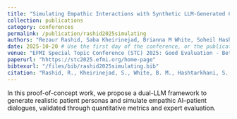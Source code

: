 ```yaml
---
title: "Simulating Empathic Interactions with Synthetic LLM-Generated Cancer Patient Personas"
collection: publications
category: conferences
permalink: /publication/rashid2025simulating
authors: "Rezaur Rashid, Saba Kheirinejad, Brianna M White, Soheil Hashtarkhani, Parnian Kheirkhah Rahimabad, Fekede A Kumsa, Lokesh Chinthala, Janet A Zink, Christopher L Brett, Robert L Davis, David L Schwartz, Arash Shaban-Nejad"
date: 2025-10-20 # Use the first day of the conference, or the publication date if you know it
venue: "EFMI Special Topic Conference (STC) 2025: Good Evaluation - Better Digital Health"
paperurl: "hhttps://stc2025.efmi.org/home-page" 
bibtexurl: "/files/bib/rashid2025simulating.bib"
citation: "Rashid, R., Kheirinejad, S., White, B. M., Hashtarkhani, S., Rahimabad, P. K., Kumsa, F. A., ... & Shaban-Nejad, A. (2025). Simulating Empathic Interactions with Synthetic LLM-Generated Cancer Patient Personas. In Good Evaluation - Better Digital Health: Proceedings of the EFMI Special Topic Conference (STC) 2025 (to appear). IOS Press."
---
```


In this proof-of-concept work, we propose a dual-LLM framework to generate realistic patient personas and simulate empathic AI–patient dialogues, validated through quantitative metrics and expert evaluation.
